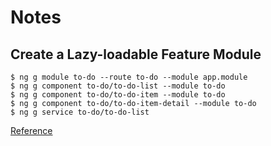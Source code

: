 # Notes

## Create a Lazy-loadable Feature Module

```
$ ng g module to-do --route to-do --module app.module
$ ng g component to-do/to-do-list --module to-do
$ ng g component to-do/to-do-item --module to-do
$ ng g component to-do/to-do-item-detail --module to-do
$ ng g service to-do/to-do-list
```

[Reference](https://angular.io/guide/lazy-loading-ngmodules)
